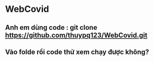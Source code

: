 # WebCovid
## Anh em dùng code : git clone https://github.com/thuypq123/WebCovid.git
## Vào folde rồi code thử xem chạy được không?

